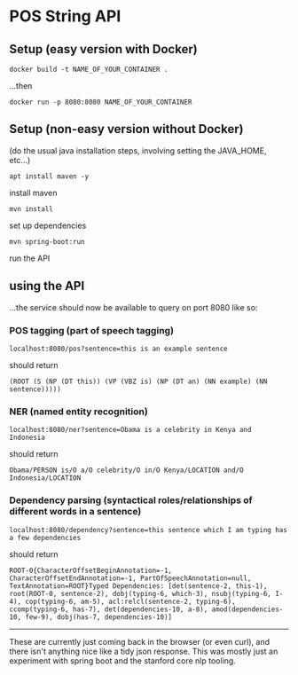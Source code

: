 # POS String API

## Setup (easy version with Docker)

`docker build -t NAME_OF_YOUR_CONTAINER .`

...then

`docker run -p 8080:8080 NAME_OF_YOUR_CONTAINER`

## Setup (non-easy version without Docker)

(do the usual java installation steps, involving setting the JAVA_HOME, etc...)

`apt install maven -y`

install maven


`mvn install`

set up dependencies


`mvn spring-boot:run`

run the API

## using the API

...the service should now be available to query on port 8080 like so:

### POS tagging (part of speech tagging)

`localhost:8080/pos?sentence=this is an example sentence`

should return

`(ROOT (S (NP (DT this)) (VP (VBZ is) (NP (DT an) (NN example) (NN sentence)))))`

### NER (named entity recognition)

`localhost:8080/ner?sentence=Obama is a celebrity in Kenya and Indonesia`

should return

`Obama/PERSON is/O a/O celebrity/O in/O Kenya/LOCATION and/O Indonesia/LOCATION`

### Dependency parsing (syntactical roles/relationships of different words in a sentence)

`localhost:8080/dependency?sentence=this sentence which I am typing has a few dependencies`

should return

`ROOT-0{CharacterOffsetBeginAnnotation=-1, CharacterOffsetEndAnnotation=-1, PartOfSpeechAnnotation=null, TextAnnotation=ROOT}Typed Dependencies: [det(sentence-2, this-1), root(ROOT-0, sentence-2), dobj(typing-6, which-3), nsubj(typing-6, I-4), cop(typing-6, am-5), acl:relcl(sentence-2, typing-6), ccomp(typing-6, has-7), det(dependencies-10, a-8), amod(dependencies-10, few-9), dobj(has-7, dependencies-10)]`


---

These are currently just coming back in the browser (or even curl), and there isn't anything nice like a tidy json response. This was mostly just an experiment with spring boot and the stanford core nlp tooling.
